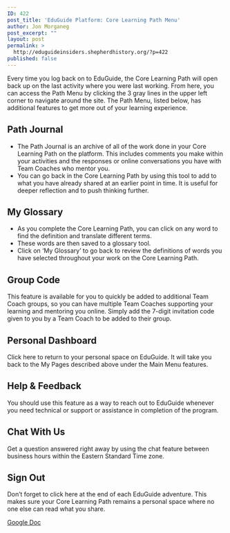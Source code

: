 ```yaml
---
ID: 422
post_title: 'EduGuide Platform: Core Learning Path Menu'
author: Jon Morganeg
post_excerpt: ""
layout: post
permalink: >
  http://eduguideinsiders.shepherdhistory.org/?p=422
published: false
---
```

<p>Every time you log back on to EduGuide, the Core Learning Path will open back up on the last activity where you were last working. From here, you can access the Path Menu by clicking the 3 gray lines in the upper left corner to navigate around the site. The Path Menu, listed below, has additional features to get more out of your learning experience.</p>
<h2>Path Journal</h2>
<ul>
<li>The Path Journal is an archive of all of the work done in your Core Learning Path on the platform. This includes comments you make within your activities and the responses or online conversations you have with Team Coaches who mentor you.</li>
<li>You can go back in the Core Learning Path by using this tool to add to what you have already shared at an earlier point in time. It is useful for deeper reflection and to push thinking further. </li>
</ul>
<h2>My Glossary</h2>
<ul>
<li>As you complete the Core Learning Path, you can click on any word to find the definition and translate different terms. </li>
<li>These words are then saved to a glossary tool.</li>
<li>Click on ‘My Glossary’ to go back to review the definitions of words you have selected throughout your work on the Core Learning Path.</li>
</ul>
<h2>Group Code</h2>
<p>This feature is available for you to quickly be added to additional Team Coach groups, so you can have multiple Team Coaches supporting your learning and mentoring you online. Simply add the 7-digit invitation code given to you by a Team Coach to be added to their group. </p>
<h2>Personal Dashboard</h2>
<p>Click here to return to your personal space on EduGuide. It will take you back to the My Pages described above under the Main Menu features.</p>
<h2>Help & Feedback</h2>
<p>You should use this feature as a way to reach out to EduGuide whenever you need technical or support or assistance in completion of the program.</p>
<h2>Chat With Us</h2>
<p>Get a question answered right away by using the chat feature between business hours within the Eastern Standard Time zone.</p>
<h2>Sign Out</h2>
<p>Don’t forget to click here at the end of each EduGuide adventure. This makes sure your Core Learning Path remains a personal space where no one else can read what you share.</p>
<p></p>
<p></p>
<p><a href="https://docs.google.com/document/d/1oT9eE_tkDbGzAMhlxxzA-0xKa98Y1WXnQoAnVc9s9ig/edit?usp=sharing">Google Doc</a></p>